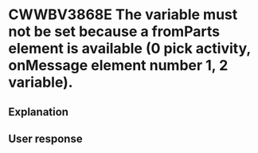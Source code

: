 # CWWBV3868E The variable must not be set because a fromParts element is available (0 pick activity, onMessage element number 1, 2 variable).

## Explanation

## User response